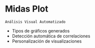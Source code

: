 # Midas Plot
`Análisis Visual Automatizado`
- Tipos de gráficos generados
- Detección automática de correlaciones
- Personalización de visualizaciones